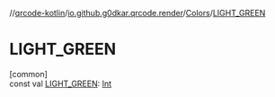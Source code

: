 //[qrcode-kotlin](../../../index.md)/[io.github.g0dkar.qrcode.render](../index.md)/[Colors](index.md)/[LIGHT_GREEN](-l-i-g-h-t_-g-r-e-e-n.md)

# LIGHT_GREEN

[common]\
const val [LIGHT_GREEN](-l-i-g-h-t_-g-r-e-e-n.md): [Int](https://kotlinlang.org/api/latest/jvm/stdlib/kotlin/-int/index.html)
